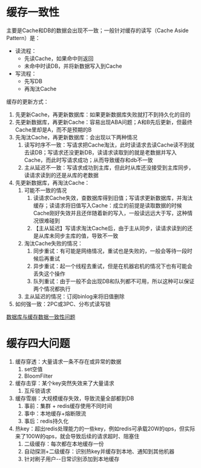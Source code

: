 # 缓存一致性

主要是Cache和DB的数据会出现不一致；一般针对缓存的读写（Cache Aside Pattern）是：

- 读流程：
  - 先读Cache，如果命中则返回
  - 未命中时读DB，并将新数据写入到Cache
- 写流程：
  - 先写DB
  - 再淘汰Cache



缓存的更新方式：

1. 先更新Cache，再更新数据库：如果更新数据库失败就打不到持久化的目的
2. 先更新数据库，再更新Cache：容易出现ABA问题；A和B先后更新，但最终Cache里却是A，而不是预期的B
3. 先淘汰Cache，再更新数据库：会出现以下两种情况
   1. 读写时序不一致：写请求把Cache淘汰，此时读请求去读Cache读不到就去读DB；写请求还没更新DB，读请求读取到的就是老数据并写入Cache，而此时写请求成功；从而导致缓存和db不一致
   2. 主从延迟不一致：写请求成功到主库，但此时从库还没接受到主库同步，读请求读到的还是从库的老数据
4. 先更新数据库，再淘汰Cache：
   1. 可能不一致的情况
      1. 读请求Cache失效，查数据库得到旧值；写请求更新数据库，并淘汰缓存；读请求将旧值写入Cache：成立的前提是读取数据的时候Cache刚好失效并且还伴随着新的写入，一般读远远大于写，这种情况很难碰到
      2. 【主从延迟】写请求淘汰Cache后，由于主从同步，读请求读到的还是从库未同步主库的值，导致不一致
   2. 淘汰Cache失败的情况：
      1. 同步重试：有可能是网络情况，重试也是失败的，一般会等待一段时候后再重试
      2. 异步重试：起一个线程去重试，但是在机器宕机的情况下也有可能会丢失这个操作
      3. 队列重试：由于一般不会出现DB和队列都不可用，所以这种可以保证两个情况都执行
   3. 主从延迟的情况：订阅binlog来将旧值删除
5. 如何强一致：2PC或3PC、分布式读写锁



[数据库与缓存数据一致性问题](https://blog.xieyangzhe.com/archives/864)

# 缓存四大问题


1. 缓存穿透：大量请求一条不存在或异常的数据
    1. set空值
    2. BloomFilter
2. 缓存击穿：某个key突然失效来了大量请求
    1. 互斥锁请求
3. 缓存雪崩：大规模缓存失效，导致流量全部都到DB
    1. 事前：集群 + redis缓存使用不同时间
    2. 事中：本地缓存+熔断限流
    3. 事后：redis持久化
4. 热key：超出redis处理能力的一些key，例如redis可承载20W的qps，但实际来了100W的qps，就会导致后续的请求超时、阻塞住
    1. 二级缓存：每次都在本地缓存一份
    2. 自动探测+二级缓存：识别热key并缓存到本地、通知到其他机器
    3. 针对刷子用户--日常识别添加到本地缓存



